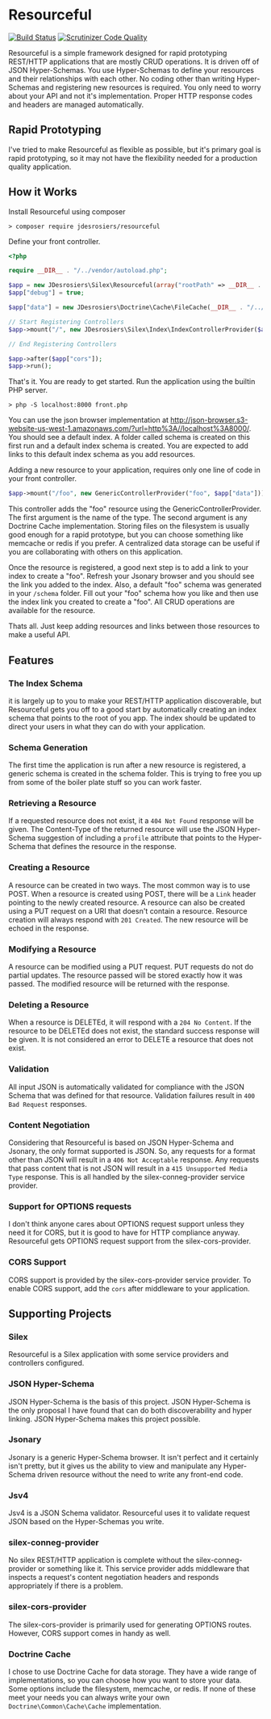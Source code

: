 Resourceful
===========
[![Build Status](https://travis-ci.org/jdesrosiers/resourceful.svg)](https://travis-ci.org/jdesrosiers/resourceful)
[![Scrutinizer Code Quality](https://scrutinizer-ci.com/g/jdesrosiers/resourceful/badges/quality-score.png?b=master)](https://scrutinizer-ci.com/g/jdesrosiers/resourceful/?branch=master)

Resourceful is a simple framework designed for rapid prototyping REST/HTTP applications that are mostly CRUD operations.
It is driven off of JSON Hyper-Schemas.  You use Hyper-Schemas to define your resources and their relationships with
each other.  No coding other than writing Hyper-Schemas and registering new resources is required.  You only need to
worry about your API and not it's implementation.  Proper HTTP response codes and headers are managed automatically.

Rapid Prototyping
-----------------
I've tried to make Resourceful as flexible as possible, but it's primary goal is rapid prototyping, so it may not have the
flexibility needed for a production quality application.

How it Works
------------
Install Resourceful using composer
```
> composer require jdesrosiers/resourceful
```

Define your front controller.
```php
<?php

require __DIR__ . "/../vendor/autoload.php";

$app = new JDesrosiers\Silex\Resourceful(array("rootPath" => __DIR__ . "/.."));
$app["debug"] = true;

$app["data"] = new JDesrosiers\Doctrine\Cache\FileCache(__DIR__ . "/../data");

// Start Registering Controllers
$app->mount("/", new JDesrosiers\Silex\Index\IndexControllerProvider($app["data"]));

// End Registering Controllers

$app->after($app["cors"]);
$app->run();
```

That's it.  You are ready to get started.  Run the application using the builtin PHP server.
```
> php -S localhost:8000 front.php
```

You can use the json browser implementation at
http://json-browser.s3-website-us-west-1.amazonaws.com/?url=http%3A//localhost%3A8000/.  You should see a default index.
A folder called schema is created on this first run and a default index schema is created.  You are expected to add
links to this default index schema as you add resources.

Adding a new resource to your application, requires only one line of code in your front controller.
```php
$app->mount("/foo", new GenericControllerProvider("foo", $app["data"]));
```

This controller adds the "foo" resource using the GenericControllerProvider.  The first argument is the name of the
type.  The second argument is any Doctrine Cache implementation.  Storing files on the filesystem is usually
good enough for a rapid prototype, but you can choose something like memcache or redis if you prefer.  A centralized
data storage can be useful if you are collaborating with others on this application.

Once the resource is registered, a good next step is to add a link to your index to create a "foo".  Refresh your
Jsonary browser and you should see the link you added to the index.  Also, a default "foo" schema was generated in your
`/schema` folder.  Fill out your "foo" schema how you like and then use the index link you created to create a "foo".
All CRUD operations are available for the resource.

Thats all.  Just keep adding resources and links between those resources to make a useful API.

Features
--------------------
### The Index Schema
it is largely up to you to make your REST/HTTP application discoverable, but Resourceful gets you off to a good start by
automatically creating an index schema that points to the root of you app.  The index should be updated to direct your
users in what they can do with your application.

### Schema Generation
The first time the application is run after a new resource is registered, a generic schema is created in the schema
folder.  This is trying to free you up from some of the boiler plate stuff so you can work faster.

### Retrieving a Resource
If a requested resource does not exist, it a `404 Not Found` response will be given.  The Content-Type of the returned
resource will use the JSON Hyper-Schema suggestion of including a `profile` attribute that points to the Hyper-Schema
that defines the resource in the response.

### Creating a Resource
A resource can be created in two ways.  The most common way is to use POST.  When a resource is created using POST, 
there will be a `Link` header pointing to the newly created resource.  A resource can also be created using a PUT
request on a URI that doesn't contain a resource.  Resource creation will always respond with `201 Created`.  The new
resource will be echoed in the response.

### Modifying a Resource
A resource can be modified using a PUT request.  PUT requests do not do partial updates.  The resource passed will be
stored exactly how it was passed.  The modified resource will be returned with the response.

### Deleting a Resource
When a resource is DELETEd, it will respond with a `204 No Content`.  If the resource to be DELETEd does not exist, the
standard success response will be given.  It is not considered an error to DELETE a resource that does not exist.

### Validation
All input JSON is automatically validated for compliance with the JSON Schema that was defined for that resource.
Validation failures result in `400 Bad Request` responses.

### Content Negotiation
Considering that Resourceful is based on JSON Hyper-Schema and Jsonary, the only format supported is JSON.  So, any
requests for a format other than JSON will result in a `406 Not Acceptable` response.  Any requests that pass content
that is not JSON will result in a `415 Unsupported Media Type` response.  This is all handled by the
silex-conneg-provider service provider.

### Support for OPTIONS requests
I don't think anyone cares about OPTIONS request support unless they need it for CORS, but it is good to have for HTTP
compliance anyway.  Resourceful gets OPTIONS request support from the silex-cors-provider.

### CORS Support
CORS support is provided by the silex-cors-provider service provider. To enable CORS support, add the `cors` after
middleware to your application.

Supporting Projects
-------------------
### Silex
Resourceful is a Silex application with some service providers and controllers configured.

### JSON Hyper-Schema
JSON Hyper-Schema is the basis of this project.  JSON Hyper-Schema is the only proposal I have found that can do both
discoverability and hyper linking.  JSON Hyper-Schema makes this project possible.

### Jsonary
Jsonary is a generic Hyper-Schema browser.  It isn't perfect and it certainly isn't pretty, but it gives us the ability
to view and manipulate any Hyper-Schema driven resource without the need to write any front-end code.

### Jsv4
Jsv4 is a JSON Schema validator.  Resourceful uses it to validate request JSON based on the Hyper-Schemas you write.

### silex-conneg-provider
No silex REST/HTTP application is complete without the silex-conneg-provider or something like it.  This service
provider adds middleware that inspects a request's content negotiation headers and responds appropriately if there is a
problem.

### silex-cors-provider
The silex-cors-provider is primarily used for generating OPTIONS routes.  However, CORS support comes in handy as well.

### Doctrine Cache
I chose to use Doctrine Cache for data storage.  They have a wide range of implementations, so you can choose
how you want to store your data.  Some options include the filesystem, memcache, or redis.  If none of these meet your
needs you can always write your own `Doctrine\Common\Cache\Cache` implementation.
